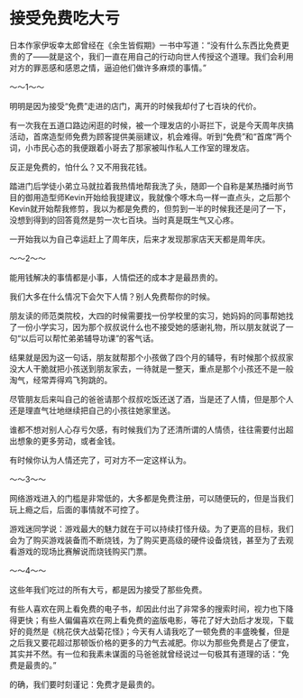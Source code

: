 # 接受免费吃大亏

日本作家伊坂幸太郎曾经在《余生皆假期》一书中写道：“没有什么东西比免费更贵的了——就是这个，我们一直在用自己的行动向世人传授这个道理。我们会利用对方的罪恶感和感恩之情，逼迫他们做许多麻烦的事情。” 

～～1～～ 

明明是因为接受“免费”走进的店门，离开的时候我却付了七百块的代价。 

有一次我在五道口路边闲逛的时候，被一个理发店的小哥拦下，说是今天周年庆搞活动，首席造型师免费为顾客提供美丽建议，机会难得。听到“免费”和“首席”两个词，小市民心态的我便跟着小哥去了那家被叫作私人工作室的理发店。 

反正是免费的，怕什么？又不用我花钱。 

踏进门后学徒小弟立马就拉着我热情地帮我洗了头，随即一个自称是某热播时尚节目的御用造型师Kevin开始给我提建议，我就像个啄木鸟一样一直点头，之后那个Kevin就开始帮我修剪，我以为都是免费的，但剪到一半的时候我还是问了一下，没想到得到的回答竟然是剪一次七百块。当时真是既生气又心疼。 

一开始我以为自己幸运赶上了周年庆，后来才发现那家店天天都是周年庆。 

～～2～～ 

能用钱解决的事情都是小事，人情偿还的成本才是最昂贵的。 

我们大多在什么情况下会欠下人情？别人免费帮你的时候。 

朋友读的师范类院校，大四的时候需要找一份学校里的实习，她妈妈的同事帮她找了一份小学实习，因为那个叔叔说什么也不接受她的感谢礼物，所以朋友就说了一句“以后可以帮忙弟弟辅导功课”的客气话。 

结果就是因为这一句话，朋友就帮那个小孩做了四个月的辅导，有时候那个叔叔家没大人干脆就把小孩送到朋友家去，一待就是一整天，重点是那个小孩还不是一般淘气，经常弄得鸡飞狗跳的。 

尽管朋友后来叫自己的爸爸请那个叔叔吃饭还送了酒，当是还了人情，但是那个人还是理直气壮地继续把自己的小孩往她家里送。 

谁都不想对别人心存亏欠感，有时候我们为了还清所谓的人情债，往往需要付出超出想象的更多劳动，或者金钱。 

有时候你认为人情还完了，可对方不一定这样认为。 

～～3～～ 

网络游戏进入的门槛是非常低的，大多都是免费注册，可以随便玩的，但是当我们玩上瘾之后，后面的事情就不可控了。 

游戏迷同学说：游戏最大的魅力就在于可以持续打怪升级。为了更高的目标，我们会为了购买游戏装备而不断烧钱，为了购买更高级的硬件设备烧钱，甚至为了去观看游戏的现场比赛解说而烧钱购买门票。 

～～4～～ 

这些年我们吃过的所有大亏，都是因为接受了那些免费。 

有些人喜欢在网上看免费的电子书，却因此付出了非常多的搜索时间，视力也下降得更快；有些人偏偏喜欢在网上看免费的盗版电影，等花了好大劲后才发现，下载好的竟然是《桃花侠大战菊花怪》；今天有人请我吃了一顿免费的丰盛晚餐，但是之后我又要花超过那顿饭价格的更多的力气去减肥。你以为那些免费是占了便宜，其实并不然。有一位和我素未谋面的马爸爸就曾经说过一句极其有道理的话：“免费是最贵的。” 

的确，我们要时刻谨记：免费才是最贵的。